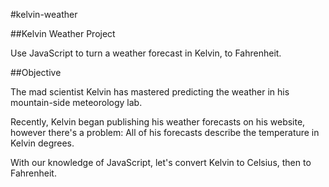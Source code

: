 #kelvin-weather

##Kelvin Weather Project

Use JavaScript to turn a weather forecast in Kelvin, to Fahrenheit.

##Objective

The mad scientist Kelvin has mastered predicting the weather in his mountain-side meteorology lab.

Recently, Kelvin began publishing his weather forecasts on his website, however there's a problem: All of his forecasts describe the temperature in Kelvin degrees.

With our knowledge of JavaScript, let's convert Kelvin to Celsius, then to Fahrenheit.
